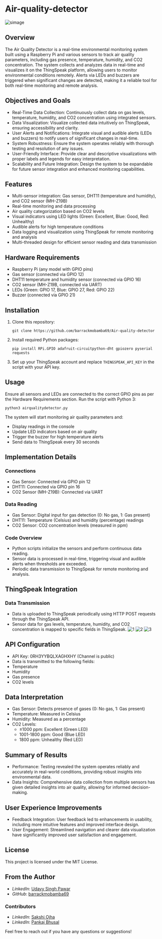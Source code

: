 # Air-quality-detector
![simage](https://github.com/user-attachments/assets/f4765231-6e3f-4d93-8f0c-b9a2287b76ab)


## Overview
The Air Quality Detector is a real-time environmental monitoring system built using a Raspberry Pi and various sensors to track air quality parameters, including gas presence, temperature, humidity, and CO2 concentration. The system collects and analyzes data in real-time and visualizes it on the ThingSpeak platform, allowing users to monitor environmental conditions remotely. Alerts via LEDs and buzzers are triggered when significant changes are detected, making it a reliable tool for both real-time monitoring and remote analysis.

## Objectives and Goals
- Real-Time Data Collection: Continuously collect data on gas levels, temperature, humidity, and CO2 concentration using integrated sensors.
- Data Visualization: Visualize collected data intuitively on ThingSpeak, ensuring accessibility and clarity.
- User Alerts and Notifications: Integrate visual and audible alerts (LEDs and buzzers) to notify users of significant changes in real-time.
- System Robustness: Ensure the system operates reliably with thorough testing and resolution of any issues.
- User-Friendly Interface: Provide clear and descriptive visualizations with proper labels and legends for easy interpretation.
- Scalability and Future Integration: Design the system to be expandable for future sensor integration and enhanced monitoring capabilities.

## Features
- Multi-sensor integration: Gas sensor, DHT11 (temperature and humidity), and CO2 sensor (MH-Z19B)
- Real-time monitoring and data processing
- Air quality categorization based on CO2 levels
- Visual indicators using LED lights (Green: Excellent, Blue: Good, Red: Unhealthy)
- Audible alerts for high temperature conditions
- Data logging and visualization using ThingSpeak for remote monitoring and analysis
- Multi-threaded design for efficient sensor reading and data transmission

## Hardware Requirements
- Raspberry Pi (any model with GPIO pins)
- Gas sensor (connected via GPIO 12)
- DHT11 temperature and humidity sensor (connected via GPIO 16)
- CO2 sensor (MH-Z19B, connected via UART)
- LEDs (Green: GPIO 17, Blue: GPIO 27, Red: GPIO 22)
- Buzzer (connected via GPIO 21)

## Installation
1. Clone this repository:
   ```
   git clone https://github.com/barrackmobamba69/Air-quality-detector
   ```
2. Install required Python packages:
   ```
   pip install RPi.GPIO adafruit-circuitpython-dht gpiozero pyserial requests
   ```
3. Set up your ThingSpeak account and replace `THINGSPEAK_API_KEY` in the script with your API key.

## Usage
Ensure all sensors and LEDs are connected to the correct GPIO pins as per the Hardware Requirements section.
Run the script with Python 3:
```
python3 airqualitydetector.py
```

The system will start monitoring air quality parameters and:
- Display readings in the console
- Update LED indicators based on air quality
- Trigger the buzzer for high temperature alerts
- Send data to ThingSpeak every 30 seconds

## Implementation Details
### Connections
- Gas Sensor: Connected via GPIO pin 12
- DHT11: Connected via GPIO pin 16
- CO2 Sensor (MH-Z19B): Connected via UART

### Data Reading
- Gas Sensor: Digital input for gas detection (0: No gas, 1: Gas present)
- DHT11: Temperature (Celsius) and humidity (percentage) readings
- CO2 Sensor: CO2 concentration levels (measured in ppm)

### Code Overview
- Python scripts initialize the sensors and perform continuous data reading.
- Sensor data is processed in real-time, triggering visual and audible alerts when thresholds are exceeded.
- Periodic data transmission to ThingSpeak for remote monitoring and analysis.

## ThingSpeak Integration
### Data Transmission
- Data is uploaded to ThingSpeak periodically using HTTP POST requests through the ThingSpeak API.
- Sensor data for gas levels, temperature, humidity, and CO2 concentration is mapped to specific fields in ThingSpeak.
![1](https://github.com/user-attachments/assets/1719f008-8940-41db-89ae-f564109e44f7)
![2](https://github.com/user-attachments/assets/5866b3cf-0013-4379-a2eb-5fe8f11ed97b)
![3](https://github.com/user-attachments/assets/4ed23e0b-a5ee-4a4b-82c7-98099e8d2368)

## API Configuration
- API Key: 0RH3YYBQLXAGHXHY (Channel is public)
- Data is transmitted to the following fields:
- Temperature
- Humidity
- Gas presence
- CO2 levels

## Data Interpretation
- Gas Sensor: Detects presence of gases (0: No gas, 1: Gas present)
- Temperature: Measured in Celsius
- Humidity: Measured as a percentage
- CO2 Levels:
  - ≤1000 ppm: Excellent (Green LED)
  - 1001-1800 ppm: Good (Blue LED)
  - 1800 ppm: Unhealthy (Red LED)

## Summary of Results
- Performance: Testing revealed the system operates reliably and accurately in real-world conditions, providing robust insights into environmental data.
- Data Insights: Comprehensive data collection from multiple sensors has given detailed insights into air quality, allowing for informed decision-making.

## User Experience Improvements
- Feedback Integration: User feedback led to enhancements in usability, including more intuitive features and improved interface design.
- User Engagement: Streamlined navigation and clearer data visualization have significantly improved user satisfaction and engagement.

## License
This project is licensed under the MIT License.

## From the Author

- *LinkedIn*: [Udayy Singh Pawar](https://www.linkedin.com/in/udayy-singh-pawar/)
- *GitHub*: [barrackmobamba69](https://github.com/barrackmobamba69)

### Contributors
- *LinkedIn*: [Sakshi Ojha](https://www.linkedin.com/in/sakshi-ojha-36b5b1224/)
- *LinkedIn*: [Pankaj Bhusal](https://www.linkedin.com/in/pankaj-bhusal/)

Feel free to reach out if you have any questions or suggestions!
